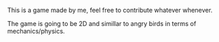 This is a game made by me, feel free to contribute whatever whenever.

The game is going to be 2D and simillar to angry birds in terms of mechanics/physics.
